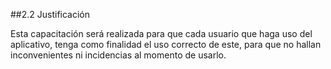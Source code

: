 ##2.2 Justificación

Esta capacitación será realizada para que cada usuario que haga uso del aplicativo, tenga como finalidad el uso correcto de este, para que no hallan inconvenientes ni incidencias al momento de usarlo.